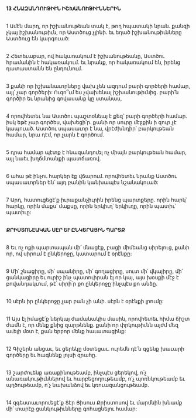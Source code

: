 **13 ՀՆԱԶԱՆԴՈՒԹԻՒՆ ԻՇԽԱՆՈՒԹԻՒՆՆԵՐԻՆ**

\
1 Ամէն մարդ, որ իշխանութեան տակ է, թող հպատակի նրան. քանզի չկայ իշխանութիւն, որ Աստծուց չլինի. եւ եղած իշխանութիւնները Աստծուց են կարգուած:

\
2 Հետեւաբար, ով հակառակում է իշխանութեանը, Աստծու հրամանին է հակառակում. եւ նրանք, որ հակառակում են, իրենց դատաստանն են ընդունում.

\
3 քանի որ իշխանաւորները վախ չեն ազդում բարի գործերի համար, այլ՝ չար գործերի: Ուզո՞ւմ ես չվախենալ իշխանութիւնից. բարի՛ն գործիր եւ նրանից գովասանք կը ստանաս,

\
4 որովհետեւ նա Աստծու պաշտօնեայ է քեզ՝ բարի գործերի համար. իսկ եթէ չար գործես, վախեցի՛ր. քանի որ սուրը մէջքին ի զուր չէ կապուած. Աստծու սպասաւոր է նա, վրէժխնդիր՝ բարկութեան համար, նրա դէմ, որ չարն է գործում.

\
5 դրա համար պէտք է հնազանդուել ոչ միայն բարկութեան համար, այլ նաեւ խղճմտանքի պատճառով.

\
6 ահա թէ ինչու հարկեր էք վճարում. որովհետեւ նրանք Աստծու սպասաւորներ են՝ այդ բանին կանխապէս նշանակուած:

\
7 Արդ, հատուցեցէ՛ք իւրաքանչիւրին իրենց պարտքերը. որին հարկ՝ հարկը, որին մաքս՝ մաքսը, որին երկիւղ՝ երկիւղը, որին պատիւ՝ պատիւը:

\
**ՔՐԻՍՏՈՆԷԱԿԱՆ ՍԷՐ ԵՒ ԸՆԿԵՐԱՅԻՆ ՊԱՐՏՔ**

\
8 Եւ ոչ ոքի պարտապան մի՛ մնացէք, բացի միմեանց սիրելուց, քանի որ, ով սիրում է ընկերոջը, կատարում է օրէնքը:

\
9 Մի՛ շնացիրը, մի՛ սպանիրը, մի՛ գողացիրը, սուտ մի՛ վկայիրը, մի՛ ցանկացիրը եւ ուրիշ ինչ պատուիրան էլ որ կայ, այս խօսքի մէջ է բովանդակւում, թէ՝ սիրի՛ր քո ընկերոջը ինչպէս քո անձը.

\
10 սէրն իր ընկերոջը չար բան չի անի. սէրն է օրէնքի լրումը:

\
11 Այս էլ իմացէ՛ք ներկայ ժամանակիս մասին, որովհետեւ հիմա ճիշտ ժամն է, որ մենք քնից զարթնենք. քանի որ փրկութիւնն այժմ մեզ աւելի մօտ է, քան երբոր մենք հաւատացինք:

\
12 Գիշերն անցաւ, եւ ցերեկը մօտեցաւ. ուրեմն դէ՛ն գցենք խաւարի գործերը եւ հագնենք լոյսի զրահը.

\
13 շարժուենք առաքինութեամբ, ինչպէս ցերեկով, ո՛չ անառակութիւններով եւ հարբեցողութեամբ, ո՛չ պոռնկութեամբ եւ պղծութեամբ, ո՛չ նախանձով եւ կռուազանցութեամբ.

\
14 զգեստաւորուեցէ՛ք Տէր Յիսուս Քրիստոսով եւ մարմնին խնամք մի՛ տարէք ցանկութիւնները գոհացնելու համար:
